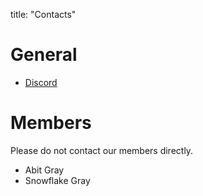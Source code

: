 title: "Contacts"

# General

- [Discord](https://discord.gg/ejShm4Z)

# Members

Please do not contact our members directly.

- Abit Gray
- Snowflake Gray

